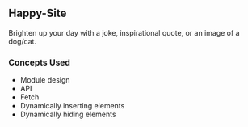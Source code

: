 ## Happy-Site

Brighten up your day with a joke, inspirational quote, or an image of a dog/cat.

### Concepts Used
- Module design
- API
- Fetch
- Dynamically inserting elements
- Dynamically hiding elements

